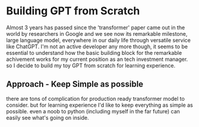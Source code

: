 
# Building GPT from Scratch

Almost 3 years has passed since the 'transformer' paper came out in the world by researchers in Google and we see now its remarkable milestone, large language model, everywhere in our daily life through versatile service like ChatGPT. I'm not an active developer any more though, it seems to be essential to understand how the basic building block for the remarkable achivement works for my current position as an tech investment manager. so I decide to build my toy GPT from scratch for learning experience.

## Approach - Keep Simple as possible

there are tons of complication for production ready transformer model to consider. but for learning experience I'd like to keep everything as simple as possible. even a noob to python (including myself in the far future) can easily see what's going on inside.


